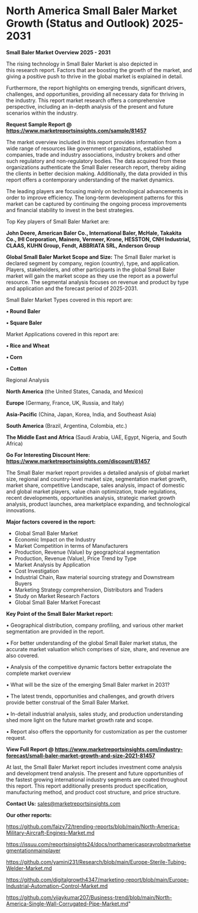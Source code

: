 # North America Small Baler Market Growth (Status and Outlook) 2025-2031

<Strong> Small Baler Market Overview 2025 - 2031</strong>

The rising technology in Small Baler Market is also depicted in this research report. Factors that are boosting the growth of the market, and giving a positive push to thrive in the global market is explained in detail.

Furthermore, the report highlights on emerging trends, significant drivers, challenges, and opportunities, providing all necessary data for thriving in the industry. This report market research offers a comprehensive perspective, including an in-depth analysis of the present and future scenarios within the industry.

<strong>Request Sample Report @ <a href=https://www.marketreportsinsights.com/sample/81457>https://www.marketreportsinsights.com/sample/81457</a></strong>

The market overview included in this report provides information from a wide range of resources like government organizations, established companies, trade and industry associations, industry brokers and other such regulatory and non-regulatory bodies. The data acquired from these organizations authenticate the Small Baler research report, thereby aiding the clients in better decision making. Additionally, the data provided in this report offers a contemporary understanding of the market dynamics.

The leading players are focusing mainly on technological advancements in order to improve efficiency. The long-term development patterns for this market can be captured by continuing the ongoing process improvements and financial stability to invest in the best strategies.

Top Key players of Small Baler Market are:

<strong>John Deere, American Baler Co., International Baler, McHale, Takakita Co., IHI Corporation, Mainero, Vermeer, Krone, HESSTON, CNH Industrial, CLAAS, KUHN Group, Fendt, ABBRIATA SRL, Anderson Group</strong>

<strong><b>Global Small Baler Market Scope and Size:</b></strong>
The Small Baler market is declared segment by company, region (country), type, and application. Players, stakeholders, and other participants in the global Small Baler market will gain the market scope as they use the report as a powerful resource. The segmental analysis focuses on revenue and product by type and application and the forecast period of 2025-2031.

Small Baler Market Types covered in this report are:

<strong>• Round Baler

• Square Baler</strong>

Market Applications covered in this report are:

<strong>• Rice and Wheat

• Corn

• Cotton</strong> 

Regional Analysis

<strong>North America</strong> (the United States, Canada, and Mexico)

<strong>Europe</strong> (Germany, France, UK, Russia, and Italy)

<strong>Asia-Pacific</strong> (China, Japan, Korea, India, and Southeast Asia)

<strong>South America</strong> (Brazil, Argentina, Colombia, etc.)

<strong>The Middle East and Africa</strong> (Saudi Arabia, UAE, Egypt, Nigeria, and South Africa)

<strong>Go For Interesting Discount Here: <a href=https://www.marketreportsinsights.com/discount/81457>https://www.marketreportsinsights.com/discount/81457</a></strong>

The Small Baler market report provides a detailed analysis of global market size, regional and country-level market size, segmentation market growth, market share, competitive Landscape, sales analysis, impact of domestic and global market players, value chain optimization, trade regulations, recent developments, opportunities analysis, strategic market growth analysis, product launches, area marketplace expanding, and technological innovations.

<strong><b>Major factors covered in the report:</b></strong>
<ul>
  <li>Global Small Baler Market </li>
  <li>Economic Impact on the Industry</li>
  <li>Market Competition in terms of Manufacturers</li>
  <li>Production, Revenue (Value) by geographical segmentation</li>
  <li>Production, Revenue (Value), Price Trend by Type</li>
  <li>Market Analysis by Application</li>
  <li>Cost Investigation</li>
  <li>Industrial Chain, Raw material sourcing strategy and Downstream Buyers</li>
  <li>Marketing Strategy comprehension, Distributors and Traders</li>
  <li>Study on Market Research Factors</li>
  <li>Global Small Baler Market Forecast</li>
</ul>

<strong><b>Key Point of the Small Baler Market report:</b></strong>

• Geographical distribution, company profiling, and various other market segmentation are provided in the report.

• For better understanding of the global Small Baler market status, the accurate market valuation which comprises of size, share, and revenue are also covered.

• Analysis of the competitive dynamic factors better extrapolate the complete market overview

• What will be the size of the emerging Small Baler market in 2031?

• The latest trends, opportunities and challenges, and growth drivers provide better construal of the Small Baler Market.

• In-detail industrial analysis, sales study, and production understanding shed more light on the future market growth rate and scope.

• Report also offers the opportunity for customization as per the customer request.

<strong><b>View Full Report @ <a href=https://www.marketreportsinsights.com/industry-forecast/small-baler-market-growth-and-size-2021-81457>https://www.marketreportsinsights.com/industry-forecast/small-baler-market-growth-and-size-2021-81457</a></b></strong>


At last, the Small Baler Market report includes investment come analysis and development trend analysis. The present and future opportunities of the fastest growing international industry segments are coated throughout this report. This report additionally presents product specification, manufacturing method, and product cost structure, and price structure.

<strong>Contact Us:</strong>
sales@marketreportsinsights.com

<strong>Our other reports:</strong>

<a href=https://github.com/faizy72/trending-reports/blob/main/North-America-Military-Aircraft-Engines-Market.md>https://github.com/faizy72/trending-reports/blob/main/North-America-Military-Aircraft-Engines-Market.md</a>

<a href=https://issuu.com/reportsinsights24/docs/northamericasprayrobotmarketsegmentationmainplayer>https://issuu.com/reportsinsights24/docs/northamericasprayrobotmarketsegmentationmainplayer</a>

<a href=https://github.com/yamini231/Research/blob/main/Europe-Sterile-Tubing-Welder-Market.md>https://github.com/yamini231/Research/blob/main/Europe-Sterile-Tubing-Welder-Market.md</a>

<a href=https://github.com/digitalgrowth4347/marketing-report/blob/main/Europe-Industrial-Automation-Control-Market.md>https://github.com/digitalgrowth4347/marketing-report/blob/main/Europe-Industrial-Automation-Control-Market.md</a>

<a href=https://github.com/vijaykumar207/Business-trend/blob/main/North-America-Single-Wall-Corrugated-Pipe-Market.md>https://github.com/vijaykumar207/Business-trend/blob/main/North-America-Single-Wall-Corrugated-Pipe-Market.md</a>"
